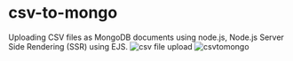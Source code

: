 # csv-to-mongo
Uploading CSV files as MongoDB documents using node.js, Node.js Server Side Rendering (SSR) using EJS. 
![csv file upload](https://user-images.githubusercontent.com/25497898/151550644-a9b3fbe8-03bf-4a5d-98bf-2687c38356c7.PNG)
![csvtomongo](https://user-images.githubusercontent.com/25497898/151550676-53ac0a83-85f2-4ef1-8427-f2e9362749f4.PNG)
